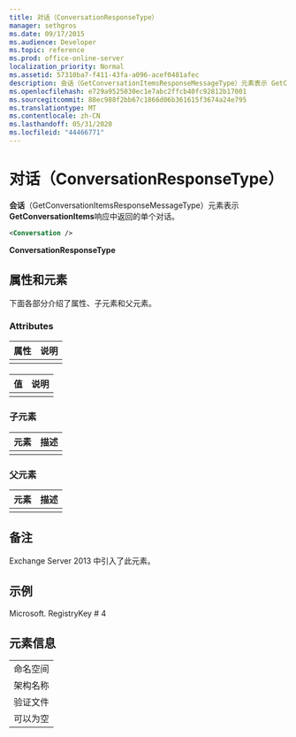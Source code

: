 ```yaml
---
title: 对话（ConversationResponseType）
manager: sethgros
ms.date: 09/17/2015
ms.audience: Developer
ms.topic: reference
ms.prod: office-online-server
localization_priority: Normal
ms.assetid: 57310ba7-f411-43fa-a096-acef0481afec
description: 会话（GetConversationItemsResponseMessageType）元素表示 GetConversationItems 响应中返回的单个对话。
ms.openlocfilehash: e729a9525030ec1e7abc2ffcb40fc92812b17001
ms.sourcegitcommit: 88ec988f2bb67c1866d06b361615f3674a24e795
ms.translationtype: MT
ms.contentlocale: zh-CN
ms.lasthandoff: 05/31/2020
ms.locfileid: "44466771"
---
```

# <a name="conversation-conversationresponsetype"></a>对话（ConversationResponseType）

**会话**（GetConversationItemsResponseMessageType）元素表示**GetConversationItems**响应中返回的单个对话。 
  
```XML
<Conversation />
```

 **ConversationResponseType**
## <a name="attributes-and-elements"></a>属性和元素

下面各部分介绍了属性、子元素和父元素。
  
### <a name="attributes"></a>Attributes

|**属性**|**说明**|
|:-----|:-----|
|||
   
#### 

|**值**|**说明**|
|:-----|:-----|
|||
   
### <a name="child-elements"></a>子元素

|**元素**|**描述**|
|:-----|:-----|
|||
   
### <a name="parent-elements"></a>父元素

|**元素**|**描述**|
|:-----|:-----|
|||
   
## <a name="remarks"></a>备注

Exchange Server 2013 中引入了此元素。
  
## <a name="example"></a>示例

Microsoft. RegistryKey # 4
  
## <a name="element-information"></a>元素信息

||
|:-----|
|命名空间  <br/> |
|架构名称  <br/> |
|验证文件  <br/> |
|可以为空  <br/> |
   

